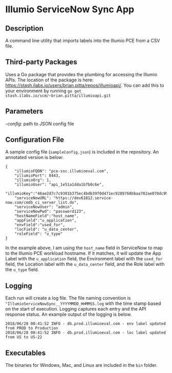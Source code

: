 # Illumio ServiceNow Sync App

## Description
A command line utility that imports labels into the Illumio PCE from a CSV file.

## Third-party Packages
Uses a Go package that provides the plumbing for accessing the Illumio APIs. The location of the package is here: https://stash.ilabs.io/users/brian.pitta/repos/illumioapi/. You can add this to your environment by running `go get stash.ilabs.io/scm/~brian.pitta/illumioapi.git`

## Parameters
*_-config_*: path to JSON config file

## Configuration File
A sample config file (`sampleConfig.json`) is included in the repository. An annotated version is below:
```
{
    "illumioFQDN": "pce-snc.illumioeval.com",
    "illumioPort": 8443,
    "illumioOrg": 1,
    "illumioUser": "api_1e51a1dda1b7b0c6e",
    "illumioKey":"46ae2d7c7c9301b375ec4bdb39f0d471ec9289768bbaa702ae070dc9934a5223",
    "serviceNowURL": "https://dev61812.service-now.com/cmdb_ci_server_list.do",
    "serviceNowUser": "admin",
    "serviceNowPwd": "password123",
    "hostNameField":"host_name",
    "appField":"u_application",
    "envField":"used_for",
    "locField": "u_data_center",
    "roleField": "u_type"
}
 ```
In the example above, I am using the `host_name` field in ServiceNow to map to the Illumio PCE workload hostname. If it matches, it will update the App Label with the `u_application` field, the Environment label with the `used_for` field, the Location label with the `u_data_center` field, and the Role label with the `u_type` field.

## Logging
Each run will create a log file. The file naming convention is `"IllumioServiceNowSync__YYYYMMDD_HHMMSS.log` with the time stamp based on the start of execution. Logging captures each entry and the API response status. An example output of the logging is below.

```
2018/06/28 00:41:52 INFO - db.prod.illumioeval.com - env label updated from PROD to Production
2018/06/28 00:41:52 INFO - db.prod.illumioeval.com - loc label updated from US to US-22
```

## Executables
The binaries for Windows, Mac, and Linux are included in the `bin` folder.
